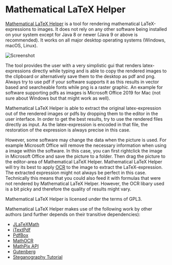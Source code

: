 # Mathematical LaTeX Helper

[Mathematical LaTeX Helper](https://github.com/moritzfl/mathematicallatexhelper) is a tool for rendering  mathematical LaTeX-expressions to images. It does not rely on any other software being installed on your system except for Java 8 or newer (Java 9 or above is recommended). It works on all major desktop operating systems (Windows, macOS, Linux).

![Screenshot](http://www.moritzf.de/projects/media/mathematicallatexhelper.png)

The tool provides the user with a very simplistic gui that renders latex-expressions directly while typing and is able to copy the rendered images to the clipboard or alternatively save them to the desktop as pdf and png. Always try to use pdf if your software supports it as this results in vector based and searcheable fonts while png is a raster graphic. An example for software supporting pdfs as images is Microsoft Office 2019 for Mac (not sure about Windows but that might work as well).

Mathematical LaTeX Helper is able to extract the original latex-expression out of the rendered images or pdfs by dropping them to the editor in the user interface. In order to get the best results, try to use the rendered files directly as input. As the latex-expression is encoded in that file, the restoration of the expression is always precise in this case.

However, some software may change the data when the picture is used. For example Microsoft Office will remove the necessary information when using a image within the software. In this case, you can first rightclick the image in Microsoft Office and save the picture to a folder. Then drag the picture to the editor-area of Mathematical LaTeX Helper. Mathematical LaTeX Helper will try its best to apply [OCR](https://en.wikipedia.org/wiki/Optical_character_recognition) to the image to extract the LaTeX-expression. The extracted expression might not always be perfect in this case.
Technically this means that you could also feed it with formulas that were not rendered by Mathematical LaTeX Helper. However, the OCR libary used is a bit picky and therefore the quality of results might vary.

Mathematical LaTeX Helper is licensed under the terms of GPL3.

Mathematical LaTeX Helper makes use of the following work by other authors (and further depends on their transitive dependencies):

- [JLaTeXMath](https://github.com/opencollab/jlatexmath)
- [iTextPdf](https://github.com/itext/itextpdf)
- [PdfBox](https://pdfbox.apache.org)
- [MathOCR](https://github.com/chungkwong/MathOCR)
- [MathPix API](https://docs.mathpix.com)
- [Gutenberg](https://github.com/Arnauld/gutenberg)
- [Steganography Tutorial](https://www.dreamincode.net/forums/topic/27950-steganography/)
